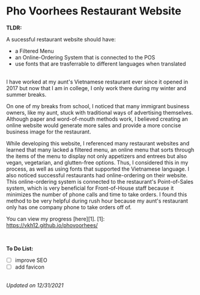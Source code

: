 # Pho Voorhees Restaurant Website

<b> TLDR: </b>

A sucessful restaurant website should have:
 * a Filtered Menu
 * an Online-Ordering System that is connected to the POS
 * use fonts that are trasferrable to different languages when translated
 
<br> 
I have worked at my aunt's Vietnamese restaurant ever since it opened in 2017 but now that I am in college, I only work there during my winter and summer breaks. 

On one of my breaks from school, I noticed that many immigrant business owners, like my aunt, stuck with traditional ways of advertising themselves. Although paper and word-of-mouth methods work, I believed creating an online website would generate more sales and provide a more concise business image for the restaurant.

While developing this website, I referenced many restaurant websites and learned that many lacked a filtered menu, an online menu that sorts through the items of the menu to display not only appetizers and entrees but also vegan, vegetarian, and glutten-free options. Thus, I considered this in my process, as well as using fonts that supported the Vietnamese language. I also noticed successful restaurants had online-ordering on their website. This online-ordering system is connected to the restaurant's Point-of-Sales system, which is very beneficial for Front-of-House staff because it minimizes the number of phone calls and time to take orders. I found this method to be very helpful during rush hour because my aunt's restaurant only has one company phone to take orders off of. 

You can view my progress [here][1].
[1]: https://vkh12.github.io/phovoorhees/

<br> 

<b> To Do List: </b>
- [ ] improve SEO 
- [ ] add favicon

<br> 
<i>Updated on 12/31/2021</i>
